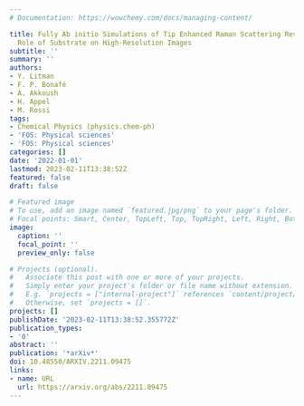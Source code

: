 ```yaml
---
# Documentation: https://wowchemy.com/docs/managing-content/

title: Fully Ab initio Simulations of Tip Enhanced Raman Scattering Reveal Active
  Role of Substrate on High-Resolution Images
subtitle: ''
summary: ''
authors:
- Y. Litman
- F. P. Bonafé
- A. Akkoush
- H. Appel
- M. Rossi
tags:
- Chemical Physics (physics.chem-ph)
- 'FOS: Physical sciences'
- 'FOS: Physical sciences'
categories: []
date: '2022-01-01'
lastmod: 2023-02-11T13:38:52Z
featured: false
draft: false

# Featured image
# To use, add an image named `featured.jpg/png` to your page's folder.
# Focal points: Smart, Center, TopLeft, Top, TopRight, Left, Right, BottomLeft, Bottom, BottomRight.
image:
  caption: ''
  focal_point: ''
  preview_only: false

# Projects (optional).
#   Associate this post with one or more of your projects.
#   Simply enter your project's folder or file name without extension.
#   E.g. `projects = ["internal-project"]` references `content/project/deep-learning/index.md`.
#   Otherwise, set `projects = []`.
projects: []
publishDate: '2023-02-11T13:38:52.355772Z'
publication_types:
- '0'
abstract: ''
publication: '*arXiv*'
doi: 10.48550/ARXIV.2211.09475
links:
- name: URL
  url: https://arxiv.org/abs/2211.09475
---
```

